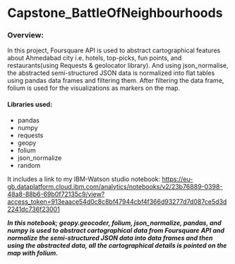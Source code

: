 # Capstone_BattleOfNeighbourhoods

### Overview:
In this project, Foursquare API is used to abstract cartographical features about Ahmedabad city i.e. hotels, top-picks, fun points, and restaurants(using Requests & geolocator library). And using json_normalise, the abstracted semi-structured JSON data is normalized into flat tables using pandas data frames and filtering them. After filtering the data frame, folium is used for the visualizations as markers on the map.      


#### Libraries used:
* pandas
* numpy
* requests
* geopy
* folium
* json_normalize
* random



It includes a link to my IBM-Watson studio notebook:
https://eu-gb.dataplatform.cloud.ibm.com/analytics/notebooks/v2/23b76889-0398-48a8-88b6-69b0f72135c9/view?access_token=913eaace54d0c8c8bf47944cbf4f366d93277d7d087ce5d3d2241dc736f23001


___In this notebook; geopy.geocoder, folium, json_normalize, pandas, and numpy is used to abstract cartographical data from Foursquare API and normalize the semi-structured JSON data into data frames and then using the abstracted data, all the cartographical details is pointed on the map with folium.___  
